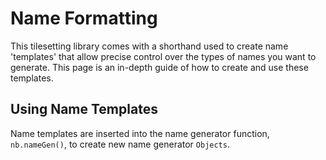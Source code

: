 # Name Formatting

This tilesetting library comes with a shorthand used to create name 'templates' that allow precise control over the types of names you want to generate. This page is an in-depth guide of how to create and use these templates.

## Using Name Templates

Name templates are inserted into the name generator function, `nb.nameGen()`, to create new name generator `Objects`.
